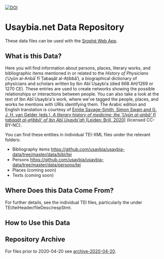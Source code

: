 [![DOI](https://zenodo.org/badge/DOI/10.5281/zenodo.3975506.svg)](https://doi.org/10.5281/zenodo.3975506)

# Usaybia.net Data Repository
These data files can be used with the [Srophé Web App](https://srophe.app).

## What is this Data?
Here you will find information about persons, places, literary works, and bibliographic items mentioned in or related to the *History of Physicians* (ʿUyūn al-Anbāʾ fī Ṭabaqāt al-Aṭibbāʾ), a biographical dictionary of physicians and scholars written by Ibn Abī Uṣaybiʿa (died 668 AH/1269 or 1270 CE). These entries are used to create networks showing the possible relationships or interactions between people. You can also take a look at the text of Ibn Abī Uṣaybiʿa's work, where we've tagged the people, places, and works he mentions with URIs identifying them. The Arabic edition and English translation is courtesy of [Emilie Savage-Smith, Simon Swain and G. J. H. van Gelder (eds.), *A literary history of medicine: the 'Uyūn al-anbā' fī ṭabaqāt al-aṭibbā' of Ibn Abī Uṣaybi'ah* (Leiden: Brill, 2020)](https://dh.brill.com/scholarlyeditions/library/urn:cts:arabicLit:0668IbnAbiUsaibia/) (licensed CC-BY-NC).

You can find these entities in individual TEI-XML files under the relevant folders:
- Bibliography items https://github.com/usaybia/usaybia-data/tree/master/data/bibl/tei
- Persons https://github.com/usaybia/usaybia-data/tree/master/data/persons/tei
- Places (coming soon)
- Texts (coming soon)

## Where Does this Data Come From?
For further details, see the individual TEI files, particularly the under TEI/teiHeader/fileDesc/respStmt.

## How to Use this Data

## Repository Archive
For files prior to 2020-04-20 see [archive-2020-04-20](https://github.com/usaybia/usaybia-data/tree/archive-2020-04-20).
